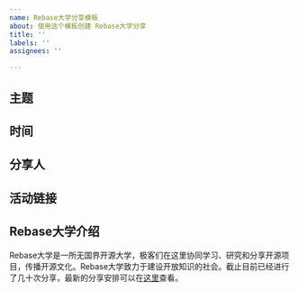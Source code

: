 ```yaml
---
name: Rebase大学分享模板
about: 使用这个模板创建 Rebase大学分享
title: ''
labels: ''
assignees: ''

---
```


## 主题


## 时间


## 分享人


## 活动链接


## Rebase大学介绍

Rebase大学是一所无国界开源大学，极客们在这里协同学习、研究和分享开源项目，传播开源文化。Rebase大学致力于建设开放知识的社会。截止目前已经进行了几十次分享，最新的分享安排可以在[这里](https://docs.qq.com/doc/DS0hYTUJiUVlqVXVQ)查看。
